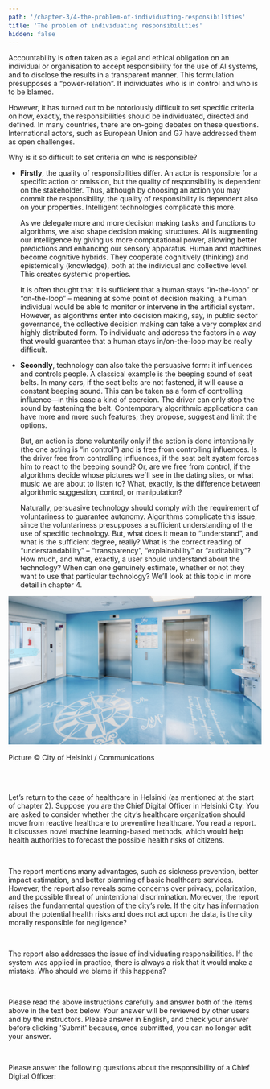 ```yaml
---
path: '/chapter-3/4-the-problem-of-individuating-responsibilities'
title: 'The problem of individuating responsibilities'
hidden: false
---
```


<hero-icon heroIcon='chap3'/>


<styled-text>

Accountability is often taken as a legal and ethical obligation on an individual or organisation to accept responsibility for the use of AI systems, and to disclose the results in a transparent manner. This formulation presupposes a “power-relation”. It individuates who is in control and who is to be blamed.

However, it has turned out to be notoriously difficult to set specific criteria on how, exactly, the responsibilities should be individuated, directed and defined. In many countries, there are on-going debates on these questions. International actors, such as European Union and G7 have addressed them as  open challenges.

Why is it so difficult to set criteria on who is responsible?

* **Firstly**, the quality of responsibilities differ. An actor is responsible for a specific action or omission, but the quality of responsibility is dependent on the stakeholder. Thus, although by choosing an action you may commit the responsibility, the quality of responsibility is dependent also on your properties. Intelligent technologies complicate this more.

    As we delegate more and more decision making tasks and functions to algorithms, we also shape decision making structures. AI is augmenting our intelligence by giving us more computational power, allowing better predictions and enhancing our sensory apparatus. Human and machines become cognitive hybrids.  They cooperate cognitively (thinking) and epistemically (knowledge), both at the individual and collective level. This creates systemic properties.

    It is often thought that it is sufficient that a human stays “in-the-loop” or “on-the-loop” – meaning at  some point of decision making, a human individual would be able to monitor or intervene in the artificial system. However, as algorithms enter into decision making, say, in public sector governance, the collective decision making can take a very complex and highly distributed form. To individuate and address the factors in a way that would guarantee that a human stays in/on-the-loop may be really difficult.

* **Secondly**, technology can also take the persuasive form: it influences and controls people.  A classical example is the beeping sound of seat belts. In many cars, if the seat belts are not fastened, it will cause a constant beeping sound. This can be taken as a form of controlling influence—in this case a kind of coercion. The driver can only stop the sound by fastening the belt. Contemporary algorithmic applications can have more and more such features; they propose, suggest and limit the options.

    But, an action is done voluntarily only if the action is done intentionally (the one acting is “in control”) and is free from controlling influences. Is the driver free from controlling influences, if the seat belt system forces him to react to the beeping sound? Or, are we free from control, if the algorithms decide whose pictures we´ll see in the dating sites, or what music we are about to listen to? What, exactly, is the difference between algorithmic suggestion, control, or manipulation?

    Naturally, persuasive technology should comply with the requirement of voluntariness to guarantee autonomy. Algorithms complicate this issue, since the voluntariness presupposes a sufficient understanding of the use of specific technology. But, what does it mean to “understand”, and what is the sufficient degree, really? What is the correct reading of “understandability” – “transparency”, “explainability” or  “auditability”? How much, and what, exactly, a user should understand about the technology? When can one genuinely  estimate, whether or not they want to use that particular technology? We’ll look at this topic in more detail in chapter 4.

</styled-text>

<quiz id="b6f98b77-1ca1-4c74-b0ad-d2f373c4c9db">


<img src="_MS_9489_HDR_cropped.jpg" alt="Hospital"> </img>

Picture © City of Helsinki / Communications

<br>
<br>

Let’s return to the case of healthcare in Helsinki (as mentioned at the start of chapter 2). Suppose you are the Chief Digital Officer in Helsinki City. You are asked to consider whether the city’s healthcare organization should move from reactive healthcare to preventive healthcare. You read a report. It discusses novel machine learning-based methods, which would help health authorities to forecast the possible health risks of citizens.

 <br>

The report mentions many advantages, such as sickness prevention, better impact estimation, and better planning of basic healthcare services. However, the report also reveals some concerns over privacy, polarization, and the possible threat of unintentional discrimination. Moreover, the report raises the fundamental question of the city’s role. If the city has information about the potential health risks and does not act upon the data, is the city morally responsible for negligence?

<br>

The report also addresses the issue of individuating responsibilities. If the system was applied in practice, there is always a risk that it would make a mistake. Who should we blame if this happens?

<br>

Please read the above instructions carefully and answer both of the items above in the text box below. Your answer will be reviewed by other users and by the instructors. Please answer in English, and check your answer before clicking 'Submit' because, once submitted, you can no longer edit your answer.

<br>

Please answer the following questions about the responsibility of a Chief Digital Officer:

</quiz>
